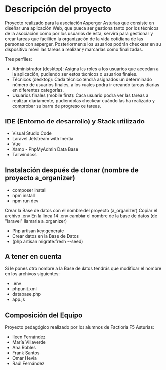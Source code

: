 # Descripción del proyecto

Proyecto realizado para la asociación Asperger Asturias que consiste en diseñar una aplicación Web, que pueda ser gestiona tanto por los técnicos de la asociación como por los usuarios de esta, servirá para gestionar y crear tareas que faciliten la organización de la vida cotidiana de las personas con asperger. Posteriormente los usuarios podrán checkear en su dispositivo móvil las tareas a realizar y marcarlas como finalizadas.

Tres perfiles:

 - Administrador (desktop): Asigna los roles a los usuarios que accedan a la aplicación, pudiendo ser estos técnicos o usuarios finales.
 - Técnicos (desktop): Cada técnico tendrá asignados un determinado número de usuarios finales, a los cuales podra ir creando tareas diarias en diferentes categorías.
 - Usuarios finales (mobile first): Cada usuario podra ver las tareas a realizar diariamente, pudiendolas checkear cuándo las ha realizado y comprobar su barra de          progreso de tareas.

## IDE (Entorno de desarrollo) y Stack utilizado

- Visual Studio Code
- Laravel Jetstream with Inertia
- Vue
- Xamp - PhpMyAdmin Data Base
- Tailwindcss

## Instalación después de clonar (nombre de proyecto a_organizer)

- composer install 
- npm install
- npm run dev

Crear la Base de datos con el nombre del proyecto (a_organizer)
Copiar el archivo .env
En la linea 14  .env cambiar el nombre de la base de datos (de "laravel" llamarla a_organizer)

- Php artisan key:generate
- Crear datos en la Base de Datos
- (php artisan migrate:fresh --seed)

## A tener en cuenta

Si le pones otro nombre a la Base de datos tendrás que modificar el nombre en los archivos siguientes:
 - .env
 - phpunit.xml
 - database.php
 - app.js

## Composición del Equipo

Proyecto pedagógico realizado por los alumnos de Factioria F5 Asturias:

- Ileen Fernández
- María Villaverde
- Ana Robles
- Frank Santos
- Omar Hevia
- Raúl Fernández




